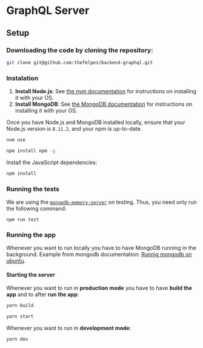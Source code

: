 # GraphQL Server

## Setup

### Downloading the code by cloning the repository:

```bash
git clone git@github.com:thefelpes/backend-graphql.git
```

### Instalation

1. **Install Node.js**: See [the nvm documentation](https://github.com/creationix/nvm) for instructions on installing it with your OS.
2. **Install MongoDB**: See [the MongoDB documentation](https://docs.mongodb.com/manual/installation/) for instructions on installing it with your OS.

Once you have Node.js and MongoDB installed locally, ensure that your Node.js version is `8.11.2`, and your npm is up-to-date.

```bash
nvm use
```

```bash
npm install npm -g
```

Install the JavaScript dependencies:

```bash
npm install
```

### Running the tests

We are using the [`mongodb-memory-server`](https://github.com/nodkz/mongodb-memory-server) on testing. Thus, you need only run the following command:

`npm run test`

### Running the app

Whenever you want to run locally you have to have MongoDB running in the background. Example from mongodb documentation: [Runnig mongodb on ubuntu](https://docs.mongodb.com/manual/tutorial/install-mongodb-on-ubuntu/#start-mongodb).

#### Starting the server

Whenever you want to run in **production mode** you have to have **build the app** and to after **run the app**:

```bash
yarn build
```

```bash
yarn start
```

Whenever you want to run in **development mode**:

```bash
yarn dev
```
